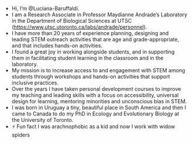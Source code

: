 - Hi, I’m @Luciana-Baruffaldi.
- I am a Research Associate in Professor Maydianne Andrade’s Laboratory in the Department of Biological Sciences at UTSC (https://www.utsc.utoronto.ca/labs/andrade/personnel).
- I have more than 20 years of experience planning, designing and leading STEM outreach activities that are age and grade-appropriate, and that includes hands-on activities.
- I found a great joy in working alongside students, and in supporting them in facilitating student learning in the classroom and in the laboratory.
- My mission is to increase access to and engagement with STEM among students through workshops and hands-on activities that support inclusive practices.  
- Over the years I have taken personal development courses to improve my teaching and leading skills with a focus on accessibility, universal design for learning, mentoring minorities and unconscious bias in STEM.
- I was born in Uruguay a tiny, beautiful place in South America and then I came to Canada to do my PhD in Ecology and Evolutionary Biology at the University of Toronto.
- ⚡ Fun fact I was arachnophobic as a kid and now I work with widow spiders
